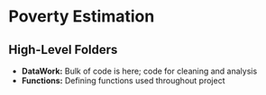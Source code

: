 # Poverty Estimation

## High-Level Folders

* __DataWork:__ Bulk of code is here; code for cleaning and analysis
* __Functions:__ Defining functions used throughout project


